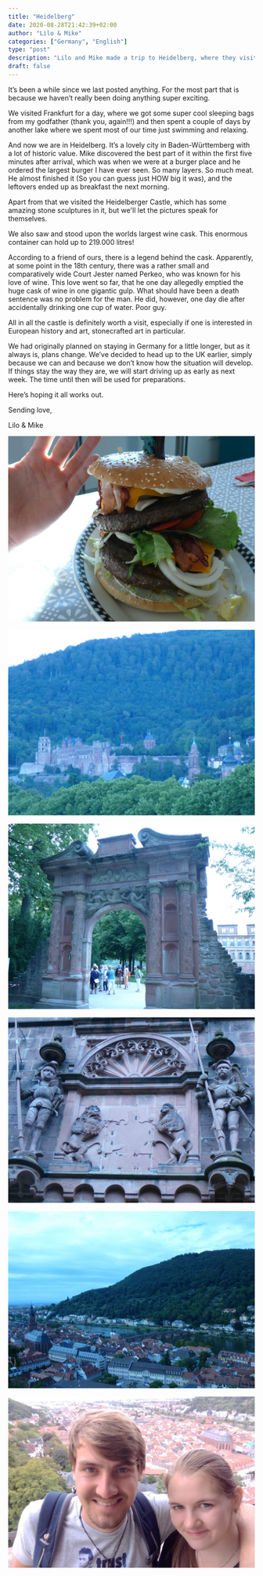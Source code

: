 ```yaml
---
title: "Heidelberg"
date: 2020-08-28T21:42:39+02:00
author: "Lilo & Mike"
categories: ["Germany", "English"]
type: "post"
description: "Lilo and Mike made a trip to Heidelberg, where they visited the castle, gawked at a cask and laughed at a legend."
draft: false
---
```


It’s been a while since we last posted anything. For the most part that is because we haven’t really been doing anything super exciting.

We visited Frankfurt for a day, where we got some super cool sleeping bags from my godfather (thank you, again!!!) and then spent a couple of days by another lake where we spent most of our time just swimming and relaxing.

And now we are in Heidelberg. It’s a lovely city in Baden-Württemberg with a lot of historic value. Mike discovered the best part of it within the first five minutes after arrival, which was when we were at a burger place and he ordered the largest burger I have ever seen. So many layers. So much meat. He almost finished it (So you can guess just HOW big it was), and the leftovers ended up as breakfast the next morning.

Apart from that we visited the Heidelberger Castle, which has some amazing stone sculptures in it, but we'll let the pictures speak for themselves.

We also saw and stood upon the worlds largest wine cask. This enormous container can hold up to 219.000 litres!

According to a friend of ours, there is a legend behind the cask. Apparently, at some point in the 18th century, there was a rather small and comparatively wide Court Jester named Perkeo, who was known for his love of wine. This love went so far, that he one day allegedly emptied the huge cask of wine in one gigantic gulp. What should have been a death sentence was no problem for the man. He did, however, one day die after accidentally drinking one cup of water. Poor guy.

All in all the castle is definitely worth a visit, especially if one is interested in European history and art, stonecrafted art in particular.

We had originally planned on staying in Germany for a little longer, but as it always is, plans change. We’ve decided to head up to the UK earlier, simply because we can and because we don’t know how the situation will develop. If things stay the way they are, we will start driving up as early as next week. The time until then will be used for preparations.

Here’s hoping it all works out.

Sending love,

Lilo & Mike

<div class="swiper-container"><div class="swiper-wrapper"><div class="swiper-slide">

![Burger](01_burger.jpg)

</div><div class="swiper-slide">

![Heidelberg Castle](02_castle.jpg)

</div><div class="swiper-slide">

![Arch](03_arch.jpg)

</div><div class="swiper-slide">

![Stone Door](05_stone_door.jpg)

</div><div class="swiper-slide">

![View of Heidelberg](06_heidelberg.jpg)

</div><div class="swiper-slide">

![Lilo and Mike at Heidelberg Castle](07_lilo-and-mike.jpg)

</div></div><div class="swiper-button-prev"></div><div class="swiper-button-next"></div></div>
